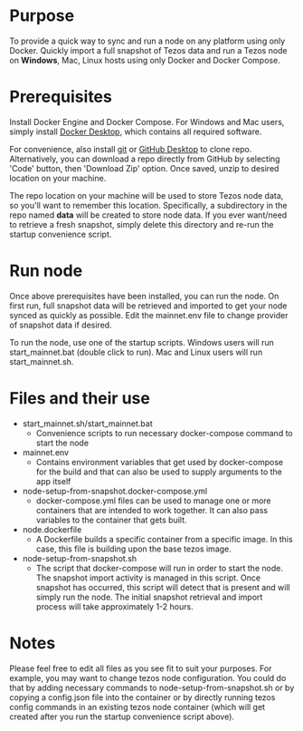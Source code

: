 # Purpose
To provide a quick way to sync and run a node on any platform using only Docker. Quickly import a full snapshot of Tezos data and run a Tezos node on **Windows**, Mac, Linux hosts using only Docker and Docker Compose.

# Prerequisites
Install Docker Engine and Docker Compose. For Windows and Mac users, simply install [Docker Desktop](https://www.docker.com/products/docker-desktop), which contains all required software.

For convenience, also install [git](https://git-scm.com/downloads) or [GitHub Desktop](https://desktop.github.com/) to clone repo. Alternatively, you can download a repo directly from GitHub by selecting 'Code' button, then 'Download Zip' option. Once saved, unzip to desired location on your machine. 

The repo location on your machine will be used to store Tezos node data, so you'll want to remember this location. Specifically, a subdirectory in the repo named **data** will be created to store node data. If you ever want/need to retrieve a fresh snapshot, simply delete this directory and re-run the startup convenience script.

# Run node
Once above prerequisites have been installed, you can run the node. On first run, full snapshot data will be retrieved and imported to get your node synced as quickly as possible. Edit the mainnet.env file to change provider of snapshot data if desired.

To run the node, use one of the startup scripts. Windows users will run start_mainnet.bat (double click to run). Mac and Linux users will run start_mainnet.sh.

# Files and their use
* start_mainnet.sh/start_mainnet.bat
  * Convenience scripts to run necessary docker-compose command to start the node
* mainnet.env
  * Contains environment variables that get used by docker-compose for the build and that can also be used to supply arguments to the app itself
* node-setup-from-snapshot.docker-compose.yml
  * docker-compose.yml files can be used to manage one or more containers that are intended to work together. It can also pass variables to the container that gets built.
* node.dockerfile
  * A Dockerfile builds a specific container from a specific image. In this case, this file is building upon the base tezos image.
* node-setup-from-snapshot.sh
  * The script that docker-compose will run in order to start the node. The snapshot import activity is managed in this script. Once snapshot has occurred, this script will detect that 
  is present and will simply run the node. The initial snapshot retrieval and import process will take approximately 1-2 hours.

# Notes
Please feel free to edit all files as you see fit to suit your purposes. For example, you may want to change tezos node configuration. You could do that by adding necessary commands to node-setup-from-snapshot.sh or by copying a config.json file into the container or by directly running tezos config commands in an existing tezos node container (which will get created after you run the startup convenience script above).
